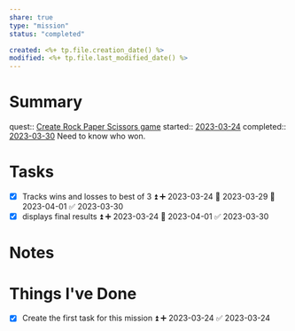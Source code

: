 ```yaml
---
share: true
type: "mission"
status: "completed"

created: <%+ tp.file.creation_date() %> 
modified: <%+ tp.file.last_modified_date() %>
---
```

 
# Summary
quest:: [Create Rock Paper Scissors game](./Create%20Rock%20Paper%20Scissors%20game.md)
started:: [2023-03-24](./2023-03-24.md)
completed:: [2023-03-30](./2023-03-30.md)
Need to know who won.
# Tasks

- [x] Tracks wins and losses to best of 3 ⏫ ➕ 2023-03-24 🛫 2023-03-29 📅 2023-04-01 ✅ 2023-03-30
- [x] displays final results ⏫ ➕ 2023-03-24 📅 2023-04-01 ✅ 2023-03-30
# Notes

# Things I've Done
- [x] Create the first task for this mission ⏫ ➕ 2023-03-24 ✅ 2023-03-24